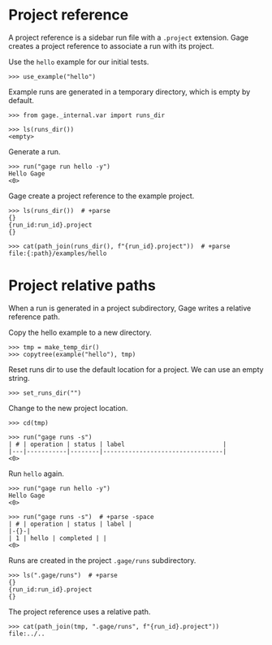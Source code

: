 # Project reference

A project reference is a sidebar run file with a `.project` extension.
Gage creates a project reference to associate a run with its project.

Use the `hello` example for our initial tests.

    >>> use_example("hello")

Example runs are generated in a temporary directory, which is empty by
default.

    >>> from gage._internal.var import runs_dir

    >>> ls(runs_dir())
    <empty>

Generate a run.

    >>> run("gage run hello -y")
    Hello Gage
    <0>

Gage create a project reference to the example project.

    >>> ls(runs_dir())  # +parse
    {}
    {run_id:run_id}.project
    {}

    >>> cat(path_join(runs_dir(), f"{run_id}.project"))  # +parse
    file:{:path}/examples/hello

# Project relative paths

When a run is generated in a project subdirectory, Gage writes a
relative reference path.

Copy the hello example to a new directory.

    >>> tmp = make_temp_dir()
    >>> copytree(example("hello"), tmp)

Reset runs dir to use the default location for a project. We can use an
empty string.

    >>> set_runs_dir("")

Change to the new project location.

    >>> cd(tmp)

    >>> run("gage runs -s")
    | # | operation | status | label                           |
    |---|-----------|--------|---------------------------------|
    <0>

Run `hello` again.

    >>> run("gage run hello -y")
    Hello Gage
    <0>

    >>> run("gage runs -s")  # +parse -space
    | # | operation | status | label |
    |-{}-|
    | 1 | hello | completed | |
    <0>

Runs are created in the project `.gage/runs` subdirectory.

    >>> ls(".gage/runs")  # +parse
    {}
    {run_id:run_id}.project
    {}

The project reference uses a relative path.

    >>> cat(path_join(tmp, ".gage/runs", f"{run_id}.project"))
    file:../..
